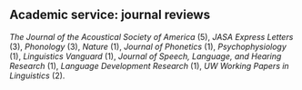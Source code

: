 
## Academic service: journal reviews
_The Journal of the Acoustical Society of America_ (5), _JASA Express Letters_ (3), _Phonology_ (3), _Nature_ (1), _Journal of Phonetics_ (1), _Psychophysiology_ (1), _Linguistics Vanguard_ (1), _Journal of Speech, Language, and Hearing Research_ (1), _Language Development Research_ (1), _UW Working Papers in Linguistics_ (2).
